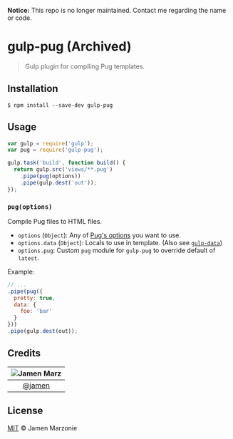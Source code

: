 **Notice:** This repo is no longer maintained.  Contact me regarding the name or code.

# gulp-pug (Archived)
> Gulp plugin for compiling Pug templates.

## Installation
```shell
$ npm install --save-dev gulp-pug
```

## Usage
```javascript
var gulp = require('gulp');
var pug = require('gulp-pug');

gulp.task('build', function build() {
  return gulp.src('views/**.pug')
    .pipe(pug(options))
    .pipe(gulp.dest('out'));
});
```

### `pug(options)`
Compile Pug files to HTML files.
 - `options` (`Object`): Any of [Pug's options](http://pug-lang.com/api/) you want to use.
 - `options.data` (`Object`): Locals to use in template. (Also see [`gulp-data`][gulp-data])
 - `options.pug`: Custom `pug` module for `gulp-pug` to override default of `latest`.

Example:
```javascript
// ...
.pipe(pug({
  pretty: true,
  data: {
    foo: 'bar'
  }
}))
.pipe(gulp.dest(out));
```

## Credits
|![Jamen Marz][jamen-image]|
|:--------:|
| [@jamen] |

## License
[MIT][license] &copy; Jamen Marzonie

<!-- All links must be "tagged" -->
 [@jamen]: https://github.com/jamen
 [jamen-image]: https://avatars2.githubusercontent.com/u/6251703?v=3&s=125
 [license]: LICENSE
 [gulp-data]: https://www.npmjs.com/package/gulp-data

